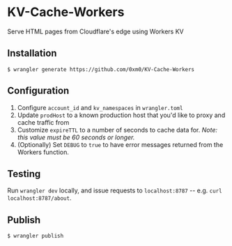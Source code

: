 # KV-Cache-Workers
Serve HTML pages from Cloudflare's edge using Workers KV 

## Installation

```
$ wrangler generate https://github.com/0xm0/KV-Cache-Workers
```


## Configuration

1. Configure `account_id` and `kv_namespaces` in `wrangler.toml`
2. Update `prodHost` to a known production host that you'd like to proxy and cache traffic from
3. Customize `expireTTL` to a number of seconds to cache data for. _Note: this value must be 60 seconds or longer._
4. (Optionally) Set `DEBUG` to `true` to have error messages returned from the Workers function.

## Testing

Run `wrangler dev` locally, and issue requests to `localhost:8787` -- e.g. `curl localhost:8787/about`.

## Publish

```
$ wrangler publish
```

